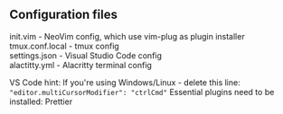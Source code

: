 
## Configuration files

init.vim - NeoVim config, which use vim-plug as plugin installer\
tmux.conf.local - tmux config\
settings.json - Visual Studio Code config\
alactitty.yml - Alacritty terminal config

VS Code hint: If you're using Windows/Linux - delete this line: ```"editor.multiCursorModifier": "ctrlCmd"```
Essential plugins need to be installed: Prettier

